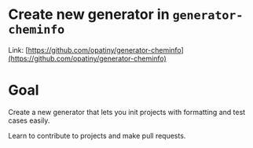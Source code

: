# Create new generator in `generator-cheminfo`

Link: [https://github.com/opatiny/generator-cheminfo](https://github.com/opatiny/generator-cheminfo)

# Goal

Create a new generator that lets you init projects with formatting and test cases easily.

Learn to contribute to projects and make pull requests.
